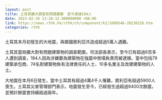 ```yaml
---
layout: post
title: 土耳其擴大調查有問題建築　至今逮捕184人
date: 2023-02-26 13:28:12.000000000 +08:00
link: https://news.rthk.hk/rthk/ch/component/k2/1689546-20230226.htm
categories: rthk
---
```


土耳其本月初發生的大地震，與鄰國敘利亞共造成超過5萬人遇難。

土耳其當局擴大對有問題建築物的調查範圍，司法部長表示，至今已有超過6百多人遭到調查，184人因為涉嫌要為建築物在強震中倒塌負責而被逮捕，當中包括79建築承包商、74名對建築物負有法律責任的人士、10多名業主及改建建築物的人士。

大地震在本月6日發生，當中土耳其有超過4萬4千人罹難，敘利亞有超過5900人喪生。土耳其災害管理部門表示，地震發生至今，已經發生過超過9400次餘震，並預計餘震會持續超過兩年。
